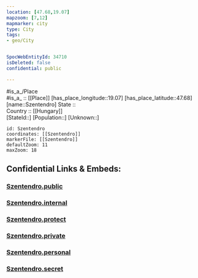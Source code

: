 ```yaml
---
location: [47.68,19.07] 
mapzoom: [7,12] 
mapmarker: city 
type: City
tags:
- geo/City


SpocWebEntityId: 34710
isDeleted: false
confidential: public

---
```

#is_a_/Place  
#is_a_ :: [[Place]] 
[has_place_longitude::19.07] 
[has_place_latitude::47.68] 
[name::Szentendro] 
State ::  
Country :: [[Hungary]]  
[StateId::] 
[Population::] 
[Unknown::] 


```leaflet
id: Szentendro
coordinates: [[Szentendro]] 
markerFile: [[Szentendro]] 
defaultZoom: 11 
maxZoom: 18
```


## Confidential Links & Embeds: 

### [Szentendro.public](/_public/\Earth\Continent\Europe\Europe~East\Hungary\Counties~Hungary\Bács-Kiskun\Pest\CitySzentendro.public.md) 

### [Szentendro.internal](/_internal/\Earth\Continent\Europe\Europe~East\Hungary\Counties~Hungary\Bács-Kiskun\Pest\CitySzentendro.internal.md) 

### [Szentendro.protect](/_protect/\Earth\Continent\Europe\Europe~East\Hungary\Counties~Hungary\Bács-Kiskun\Pest\CitySzentendro.protect.md) 

### [Szentendro.private](/_private/\Earth\Continent\Europe\Europe~East\Hungary\Counties~Hungary\Bács-Kiskun\Pest\CitySzentendro.private.md) 

### [Szentendro.personal](/_personal/\Earth\Continent\Europe\Europe~East\Hungary\Counties~Hungary\Bács-Kiskun\Pest\CitySzentendro.personal.md) 

### [Szentendro.secret](/_secret/\Earth\Continent\Europe\Europe~East\Hungary\Counties~Hungary\Bács-Kiskun\Pest\CitySzentendro.secret.md)

